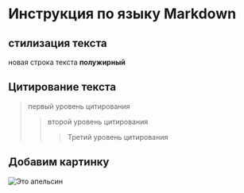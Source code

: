 # Инструкция по языку Markdown

## стилизация текста 

новая строка текста 
**полужирный**


## Цитирование текста
>первый уровень цитирования
>>второй уровень цитирования
>>>Третий уровень цитирования 

## Добавим картинку 
![Это апельсин](222-180x113.jpg)

